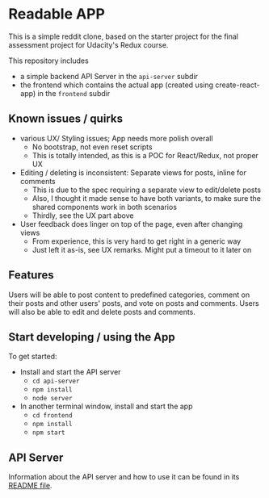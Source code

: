 # Readable APP

This is a simple reddit clone, based on the starter project for the final assessment project for Udacity's Redux course.

This repository includes 
* a simple backend API Server in the `api-server` subdir
* the frontend which contains the actual app (created using create-react-app) in the `frontend` subdir

## Known issues / quirks
* various UX/ Styling issues; App needs more polish overall
  * No bootstrap, not even reset scripts
  * This is totally intended, as this is a POC for React/Redux, not proper UX 
* Editing / deleting is inconsistent: Separate views for posts, inline for comments
  * This is due to the spec requiring a separate view to edit/delete posts
  * Also, I thought it made sense to have both variants, to make sure the shared components work in both scenarios
  * Thirdly, see the UX part above
* User feedback does linger on top of the page, even after changing views
  * From experience, this is very hard to get right in a generic way
  * Just left it as-is, see UX remarks. Might put a timeout to it later on

## Features
Users will be able to post content to predefined categories, comment on their posts and other users' posts, and vote on posts and comments. 
Users will also be able to edit and delete posts and comments.

## Start developing / using the App

To get started:

* Install and start the API server
    - `cd api-server`
    - `npm install`
    - `node server`
* In another terminal window, install and start the app
    - `cd frontend`
    - `npm install`
    - `npm start`

## API Server

Information about the API server and how to use it can be found in its [README file](api-server/README.md).
